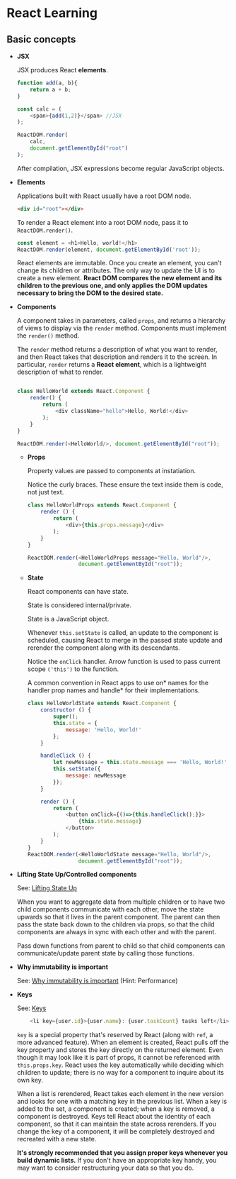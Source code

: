 # React Learning

## Basic concepts

* **JSX**

    JSX produces React **elements**.


    ```javascript
    function add(a, b){
        return a + b;
    }

    const calc = (
        <span>{add(1,2)}</span> //JSX
    );

    ReactDOM.render(
        calc,
        document.getElementById("root")
    );
    ```
    After compilation, JSX expressions become regular JavaScript objects.

* **Elements**

    Applications built with React usually have a root DOM node. 
    

    ```HTML
    <div id="root"></div>
    ```

    To render a React element into a root DOM node, pass it to `ReactDOM.render()`.

    ```javascript
    const element = <h1>Hello, world!</h1>
    ReactDOM.render(element, document.getElementById('root'));
    ```

    React elements are immutable. Once you create an element, you can't change its children or attributes. The only way to update the UI is to create a new element.
    **React DOM compares the new element and its children to the previous one, and only applies the DOM updates necessary to bring the DOM to the desired state.**


* **Components**

    A component takes in parameters, called `props`, and returns a hierarchy of views to display via the `render` method.
    Components must implement the `render()` method.
    
    The `render` method returns a description of what you want to render, and then React takes that description and renders it to the screen. In particular, `render` returns a **React element**, which is a lightweight description of what to render. 

    ```javascript

    class HelloWorld extends React.Component {
        render() {
            return (
                <div className="hello">Hello, World!</div>
            );
        }
    }

    ReactDOM.render(<HelloWorld/>, document.getElementById("root"));

    ```


    * **Props**
        
        Property values are passed to components at instatiation.

        Notice the curly braces. These ensure the text inside them is code, not just text.

        ```javascript
        class HelloWorldProps extends React.Component {
            render () {
                return (
                    <div>{this.props.message}</div>
                );
            }
        }

        ReactDOM.render(<HelloWorldProps message="Hello, World"/>,
                        document.getElementById("root"));
        ```
    * **State**
    
        React components can have state. 
        
        State is considered internal/private. 
        
        State is a JavaScript object.

        Whenever `this.setState` is called, an update to the component is scheduled, causing React to merge in the passed state update and rerender the component along with its descendants.

        Notice the `onClick` handler. Arrow function is used to pass current scope `('this')` to the function.

        A common convention in React apps to use on* names for the handler prop names and handle* for their implementations.

        ```javascript
        class HelloWorldState extends React.Component {
            constructor () {
                super();
                this.state = {
                    message: 'Hello, World!'
                };
            }

            handleClick () {
                let newMessage = this.state.message === 'Hello, World!' ? 'Bye, World!' : 'Hello, World!';
                this.setState({
                    message: newMessage
                });
            }

            render () {
                return (
                    <button onClick={()=>{this.handleClick();}}>
                        {this.state.message}
                    </button>
                );
            }
        }
        ReactDOM.render(<HelloWorldState message="Hello, World"/>,
                        document.getElementById("root"));
        ```

* **Lifting State Up/Controlled components**

    See: [Lifting State Up](https://facebook.github.io/react/tutorial/tutorial.html#lifting-state-up)

    When you want to aggregate data from multiple children or to have two child components communicate with each other, move the state upwards so that it lives in the parent component. The parent can then pass the state back down to the children via props, so that the child components are always in sync with each other and with the parent.

    Pass down functions from parent to child so that child components can communicate/update parent state by calling those functions.

* **Why immutability is important**

    See: [Why immutability is important](https://facebook.github.io/react/tutorial/tutorial.html#why-immutability-is-important) (Hint: Performance)

* **Keys**

    See: [Keys](https://facebook.github.io/react/tutorial/tutorial.html#keys)

    ```javascript
        <li key={user.id}>{user.name}: {user.taskCount} tasks left</li>
    ```

    `key` is a special property that's reserved by React (along with `ref`, a more advanced feature). When an element is created, React pulls off the key property and stores the key directly on the returned element. Even though it may look like it is part of props, it cannot be referenced with `this.props.key`. React uses the key automatically while deciding which children to update; there is no way for a component to inquire about its own key.

    When a list is rerendered, React takes each element in the new version and looks for one with a matching key in the previous list. When a key is added to the set, a component is created; when a key is removed, a component is destroyed. Keys tell React about the identity of each component, so that it can maintain the state across rerenders. If you change the key of a component, it will be completely destroyed and recreated with a new state.

    **It's strongly recommended that you assign proper keys whenever you build dynamic lists.** If you don't have an appropriate key handy, you may want to consider restructuring your data so that you do.